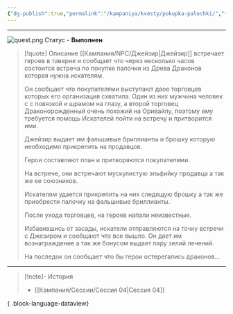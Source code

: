 ```yaml
---
{"dg-publish":true,"permalink":"/kampaniya/kvesty/pokupka-palochki/","tags":["quest/completed"],"created":"2025-01-08T06:42:21.932+03:00","updated":"2025-01-09T10:56:36.099+03:00"}
---
```



<hr></hr>

![quest.png](/img/user/%D0%90%D1%81%D1%81%D0%B5%D1%82%D1%8B/%D0%9B%D0%BE%D0%B3%D0%BE/quest.png) Статус - **Выполнен**



> [!quote] Описание
> [[Кампания/NPC/Джейзир\|Джейзир]] встречает героев в таверне и сообщает что через несколько часов состоится встреча по покупке палочки из Древа Драконов которая нужна искателям.
> 
>Он сообщает что покупателями выступают двое торговцев которых его организация схватила. Один из них мужчина человек с с повязкой и шрамом на глазу, а второй торговец Драконорожденный очень похожий на Оривайлу, поэтому ему требуется помощь Искателей пойти на встречу и притворится ими.
>
>Джейзир выдает им фальшивые бриллианты и брошку которую необходимо прикрепить на продавцов.
>
>Герои составляют план и притворяются покупателями.
>
>На встрече, они встречают мускулистую эльфийку продавца а так же ее союзников.
>
>Искателям удается прикрепить на них следящую брошку а так же приобрести палочку на фальшивые бриллианты.
>
>После ухода торговцев, на героев напали неизвестные.
>
>Избавившись от засады, искатели отправляются на точку встречи с Джезиром и сообщают что все вышло. Он дает им вознаграждение а так же бонусом выдает пару зелий лечений.
>
>На последок он сообщает что бы герои остерегались драконов...




<hr></hr>

> [!note]- История
>  - [[Кампания/Сессии/Сессия 04\|Сессия 04]]
> 
{ .block-language-dataview}
